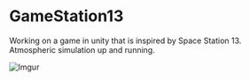 # GameStation13
Working on a game in unity that is inspired by Space Station 13.
Atmospheric simulation up and running.

![Imgur](https://i.imgur.com/YNI5EvQ.png)
